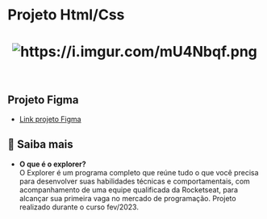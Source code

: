 # Projeto Html/Css

<h1 align="center">
  <img alt="https://i.imgur.com/mU4Nbqf.png" />
</h1>

<br>

## Projeto Figma

* [Link projeto Figma](https://www.figma.com/file/YIJdRSBlY2R8IvvbW0aJ68/Explorer-Stage-03-Projeto-01-(Copy)?node-id=0%3A1&t=RcHMakH7mjTG1M25-0) <br>

## 🚀 Saiba mais

- <strong>O que é o explorer?</strong> <br>
O Explorer é um programa completo que reúne tudo o que você precisa para desenvolver suas habilidades técnicas e comportamentais, com acompanhamento de uma equipe qualificada da Rocketseat, para alcançar sua primeira vaga no mercado de programação.
Projeto realizado durante o curso fev/2023.
